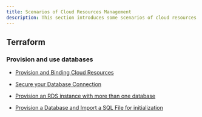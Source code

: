 ```yaml
---
title: Scenarios of Cloud Resources Management
description: This section introduces some scenarios of cloud resources management
---
```


## Terraform

### Provision and use databases

- [Provision and Binding Cloud Resources](./cloud-resources-orchestration)

- [Secure your Database Connection](./secure-your-database-connection)

- [Provision an RDS instance with more than one database](./provision-an-RDS-instance-with-more-than-one-database.md)

- [Provision a Database and Import a SQL File for initialization](./provision-and-initiate-database.md)

